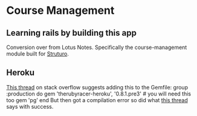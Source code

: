 # Course Management #

## Learning rails by building this app ##

Conversion over from Lotus Notes. Specifically the course-management module built for [Struturo](http://struturo.com).

## Heroku ##
[This thread](http://stackoverflow.com/questions/6410623/heroku-error-when-launch-rails3-1-app-missing-postgres-gem) on stack overflow suggests adding this to the Gemfile:
group :production do
  gem 'therubyracer-heroku', '0.8.1.pre3' # you will need this too
  gem 'pg'
end
But then got a compilation error so did what [this thread](http://stackoverflow.com/questions/7275636/rails-3-1-0-actionviewtemplateerrror-application-css-isnt-precompiled) says with success.